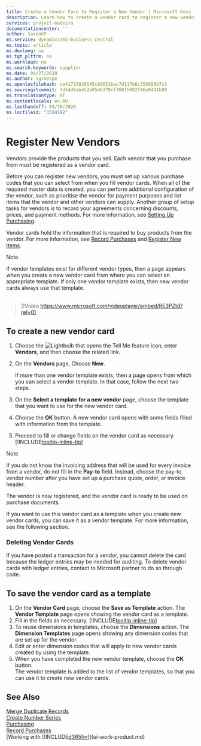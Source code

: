 ```yaml
---
title: Create a Vendor Card to Register a New Vendor | Microsoft Docs
description: Learn how to create a vendor card to register a new vendor or supplier.
services: project-madeira
documentationcenter: ''
author: SorenGP
ms.service: dynamics365-business-central
ms.topic: article
ms.devlang: na
ms.tgt_pltfrm: na
ms.workload: na
ms.search.keywords: supplier
ms.date: 04/27/2020
ms.author: sgroespe
ms.openlocfilehash: ce41715830545c89651bac7d117b6c356650b7c3
ms.sourcegitcommit: 7d54d8abe52e0546378cf760f5082f46e8441b90
ms.translationtype: HT
ms.contentlocale: en-AU
ms.lasthandoff: 04/30/2020
ms.locfileid: "3324182"
---
```

# <a name="register-new-vendors"></a>Register New Vendors
Vendors provide the products that you sell. Each vendor that you purchase from must be registered as a vendor card.

Before you can register new vendors, you must set up various purchase codes that you can select from when you fill vendor cards. When all of the required master data is created, you can perform additional configuration of the vendor, such as prioritise the vendor for payment purposes and list items that the vendor and other vendors can supply. Another group of setup tasks for vendors is to record your agreements concerning discounts, prices, and payment methods. For more information, see [Setting Up Purchasing](purchasing-setup-purchasing.md).

Vendor cards hold the information that is required to buy products from the vendor. For more information, see [Record Purchases](purchasing-how-record-purchases.md) and [Register New Items](inventory-how-register-new-items.md).

> [!NOTE]  
>   If vendor templates exist for different vendor types, then a page appears when you create a new vendor card from where you can select an appropriate template. If only one vendor template exists, then new vendor cards always use that template.
<br><br>  

> [!Video https://www.microsoft.com/videoplayer/embed/RE3PZtd?rel=0]

## <a name="to-create-a-new-vendor-card"></a>To create a new vendor card
1. Choose the ![Lightbulb that opens the Tell Me feature](media/ui-search/search_small.png "Tell me what you want to do") icon, enter **Vendors**, and then choose the related link.  
2. On the **Vendors** page, Choose **New**.

    If more than one vendor template exists, then a page opens from which you can select a vendor template. In that case, follow the next two steps.
3. On the **Select a template for a new vendor** page, choose the template that you want to use for the new vendor card.
4. Choose the **OK** button. A new vendor card opens with some fields filled with information from the template.
5. Proceed to fill or change fields on the vendor card as necessary. [!INCLUDE[tooltip-inline-tip](includes/tooltip-inline-tip_md.md)]

> [!NOTE]  
>   If you do not know the invoicing address that will be used for every invoice from a vendor, do not fill in the **Pay-to** field. Instead, choose the pay-to vendor number after you have set up a purchase quote, order, or invoice header.

The vendor is now registered, and the vendor card is ready to be used on purchase documents.

If you want to use this vendor card as a template when you create new vendor cards, you can save it as a vendor template. For more information, see the following section.

### <a name="deleting-vendor-cards"></a>Deleting Vendor Cards
If you have posted a transaction for a vendor, you cannot delete the card because the ledger entries may be needed for auditing. To delete vendor cards with ledger entries, contact to Microsoft partner to do so through code.

## <a name="to-save-the-vendor-card-as-a-template"></a>To save the vendor card as a template
1. On the **Vendor Card** page, choose the **Save as Template** action. The **Vendor Template** page opens showing the vendor card as a template.
2. Fill in the fields as necessary. [!INCLUDE[tooltip-inline-tip](includes/tooltip-inline-tip_md.md)]
3. To reuse dimensions in templates, choose the **Dimensions** action. The **Dimension Templates** page opens showing any dimension codes that are set up for the vendor.
4. Edit or enter dimension codes that will apply to new vendor cards created by using the template.
5. When you have completed the new vendor template, choose the **OK** button.  
   The vendor template is added to the list of vendor templates, so that you can use it to create new vendor cards.

## <a name="see-also"></a>See Also
[Merge Duplicate Records](sales-how-merge-duplicate-records.md)  
[Create Number Series](ui-create-number-series.md)  
[Purchasing](purchasing-manage-purchasing.md)  
[Record Purchases](purchasing-how-record-purchases.md)   
[Working with [!INCLUDE[d365fin](includes/d365fin_md.md)]](ui-work-product.md)  
